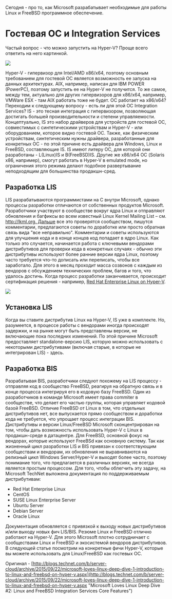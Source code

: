 Сегодня - про то, как Microsoft разрабатывает необходимые для работы Linux и FreeBSD программное обеспечение. 

# Гостевая ОС и Integration Services  #

Частый вопрос - что можно запустить на Hyper-V? 
Проще всего ответить на него картинкой. 

![](https://habrastorage.org/files/21b/475/3a6/21b4753a607049a09ddff87c6293bb5b.png)

Hyper-V - гипервизор для Intel/AMD x86/x64, поэтому основным требованием для гостевой ОС является возможность ее запуска на данных архитектурах. AIX, например, написан для IBM POWER (PowerPC), поэтому запустить ее на Hyper-V не получится. То же самое, между тем, актуально для других гипервизоров для x86/x64, например, VMWare ESX - там AIX работать тоже не будет.
ОС работает на x86/x64? Переходим к следующему вопросу - есть ли для этой ОС Integration Services? IS - это тесная интеграция с гипервизором, позволяющая достигать большей производительности и степени управляемости. Концептуально, IS это набор драйверов для устройств для гостевой ОС, совместимых с синтетическими устройствам и Hyper-V - или оборудованием, которое видно гостевой ОС. Также, как физическим устройствам, синтетическим нужны драйвера, разработанные для конкретных ОС - по этой причине есть драйвера для Windows, Linux и FreeBSD, составляющие IS. IS имеют литеру ОС, для которой они разработаны - L(Linux)IS и B(FreeBSD)IS. Другие же x86/x64 ОС (Solaris x86, например), смогут работать в Hyper-V в emulated mode, но ограничения этого режима делают подобное развертывание неподходящим для большинства продакшн-сред. 

## Разработка LIS ##

LIS разрабатываются программистами на С внутри Microsoft, однако процессы разработки отличаются от собственных продуктов Microsoft. Разработчики участвуют в сообществе вокруг ядра Linux и отправляют обновления и багфиксы во всем известный Linux Kernel Mailing List – см. http://lkml.org. Дальше все это проверятся сообществом, пишутся комментарии, предлагаются советы по доработке или просто обратная связь вида "все неправильно". Комментарии и советы используются для улучшения кода и в конце концов код попадает в ядро Linux. Как только это случается, начинается работа с ключевыми вендорами дистрибутивов для проверки кода в конкретных случаях - обычно эти дистрибутивы используют более ранние версии ядра Linux, поэтому часто требуется что-то дописать или переписать, чтобы все заработало. Для этого в месяц проходит масса созвонов с каждым из вендоров с обсуждением технических проблем, багов и того, что удалось достичь. Когда процесс разработки заканчивается, происходит сертификация решения - например, [Red Hat Enterprise Linux on Hyper-V](https://hardware.redhat.com/&quicksearch=Microsoft).

![](https://habrastorage.org/files/919/66c/c16/91966cc160f949fab7f376089f5dd6a3.png)

## Установка LIS  ##

Когда вы ставите дистрибутив Linux на Hyper-V, IS уже в комплекте. Но, разумеется, в процессе работы с вендорами иногда происходят задержки, и на рынке могут быть представлены версии, не включающие пока последних изменений. По этой причине Microsoft предоставляет standalone-версию LIS, которую можно использовать с некоторыми дистрибутивами (включая старые, в которые не интегрирован LIS) - здесь. 

## Разработка BIS ##

Разрабатывая BIS, разработчики следуют похожему на LIS процессу - отправляя код в сообщество FreeBSD, реагируя на обратную связь и в конце процесса интегрируя его в кодовую базу FreeBSD. Один из разработчиков в команде Microsoft имеет права commiter в сообществе, что делает его частью группы, которая управляет кодовой базой FreeBSD. Отличие FreeBSD от Linux в том, что отдельных дистрибутивов нет, все выпускается прямо сообществом и доработки кода не требуется, что упрощает процесс интеграции BIS.
Дистрибутивы и версии Linux/FreeBSD 
Microsoft сконцентрирован на том, чтобы дать возможность использовать Hyper-V с Linux в продакшн-среде в датацентре. Для FreeBSD, основной фокус на вендорах, которые используют FreeBSd как основную систему. Так как жизненный цикл разработки LIS и BIS привязан к соответствующим сообществам и вендорам, их обновления не выравниваются на релизный цикл Windows Server/Hyper-V и выходят более часто, поэтому понимание того, что предлагается в различных версиях, не всегда является простым процессом. Для того, чтобы облегчить эту задачу, на Microsoft TechNet выложена документация по поддерживаемым дистрибутивам: 

- 	Red Hat Enterprise Linux
- 	CentOS
- 	SUSE Linux Enterprise Server
- 	Ubuntu Server
- 	Debian Server
- 	Oracle Linux

Документация обновляется с привязкой к выходу новых дистрибутивов и/или выходу новых фич LIS/BIS. 
Резюме
Linux и FreeBSD отлично работают на Hyper-V. Для этого Microsoft плотно сотрудничает с сообществами Linux и FreeBSD и экосистемой вендоров дистрибутивов. В следующей статье посмотрим на конкретные фичи Hyper-V, которые вы можете использовать для Linux/FreeBSD как гостевых ОС. 

Оригинал - [http://blogs.technet.com/b/server-cloud/archive/2015/09/22/microsoft-loves-linux-deep-dive-1-introduction-to-linux-and-freebsd-on-hyper-v.aspx](http://blogs.technet.com/b/server-cloud/archive/2015/09/22/microsoft-loves-linux-deep-dive-1-introduction-to-linux-and-freebsd-on-hyper-v.aspx "Microsoft Loves Linux Deep Dive #2: Linux and FreeBSD Integration Services Core Features") 

